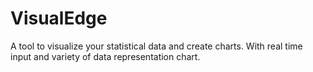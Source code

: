 # VisualEdge
A tool to visualize your statistical data and create charts.
With real time input and variety of data representation chart.
